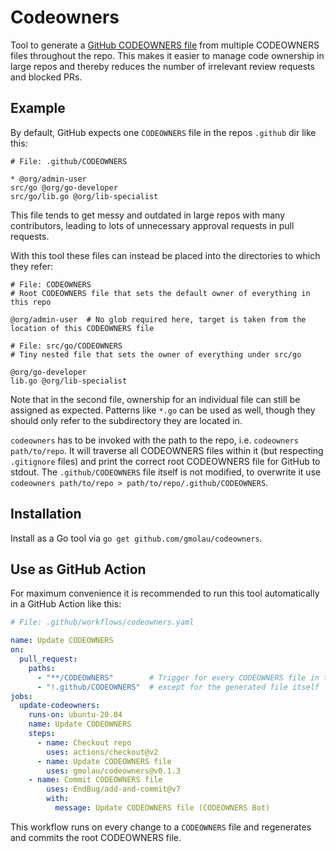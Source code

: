# Codeowners

Tool to generate a [GitHub CODEOWNERS file](https://docs.github.com/en/repositories/managing-your-repositorys-settings-and-features/customizing-your-repository/about-code-owners) from multiple CODEOWNERS files throughout the repo. This makes it easier to manage code ownership in large repos and thereby reduces the number of irrelevant review requests and blocked PRs.

## Example

By default, GitHub expects one `CODEOWNERS` file in the repos `.github` dir like this:

```gitignore
# File: .github/CODEOWNERS

* @org/admin-user
src/go @org/go-developer
src/go/lib.go @org/lib-specialist
```
This file tends to get messy and outdated in large repos with many contributors, leading to lots of unnecessary approval requests in pull requests.

With this tool these files can instead be placed into the directories to which they refer:

```gitignore
# File: CODEOWNERS
# Root CODEOWNERS file that sets the default owner of everything in this repo

@org/admin-user  # No glob required here, target is taken from the location of this CODEOWNERS file
```

```gitignore
# File: src/go/CODEOWNERS
# Tiny nested file that sets the owner of everything under src/go

@org/go-developer
lib.go @org/lib-specialist
```

Note that in the second file, ownership for an individual file can still be assigned as expected. Patterns like `*.go` can be used as well, though they should only refer to the subdirectory they are located in.

`codeowners` has to be invoked with the path to the repo, i.e. `codeowners path/to/repo`. It will traverse all CODEOWNERS files within it (but respecting `.gitignore` files) and print the correct root CODEOWNERS file for GitHub to stdout. The `.github/CODEOWNERS` file itself is not modified, to overwrite it use `codeowners path/to/repo > path/to/repo/.github/CODEOWNERS`.

## Installation

Install as a Go tool via `go get github.com/gmolau/codeowners`.

## Use as GitHub Action

For maximum convenience it is recommended to run this tool automatically in a GitHub Action like this:

```yaml
# File: .github/workflows/codeowners.yaml

name: Update CODEOWNERS
on:
  pull_request:
    paths:
      - "**/CODEOWNERS"        # Trigger for every CODEOWNERS file in the repo
      - "!.github/CODEOWNERS"  # except for the generated file itself
jobs:
  update-codeowners:
    runs-on: ubuntu-20.04
    name: Update CODEOWNERS
    steps:
      - name: Checkout repo
        uses: actions/checkout@v2
      - name: Update CODEOWNERS file
        uses: gmolau/codeowners@v0.1.3
    - name: Commit CODEOWNERS file
        uses: EndBug/add-and-commit@v7
        with:
          message: Update CODEOWNERS file (CODEOWNERS Bot)
```

This workflow runs on every change to a `CODEOWNERS` file and regenerates and commits the root CODEOWNERS file.
